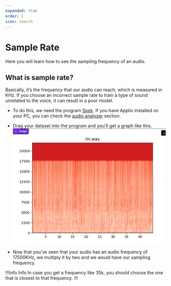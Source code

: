```yaml
---
expanded: true
order: C
icon: search
---
```


# Sample Rate
Here you will learn how to see the sampling frequency of an audio.

## What is sample rate?
Basically, it’s the frequency that our audio can reach, which is measured in KHz. If you choose an incorrect sample rate to train a type of sound unrelated to the voice, it can result in a poor model.

- To do this, we need the program [Spek](https://www.spek.cc/p/download). If you have Applio installed on your PC, you can check the [audio analyzer](/get-started\audio-analyzer.md/) section.

- Drag your dataset into the program and you’ll get a graph like this.
 ![](../assets/Audio-Analyzer.png)

- Now that you’ve seen that your audio has an audio frequency of 17500KHz, we multiply it by two and we would have our sampling frequency.

!!!info Info
In case you get a frequency like 35k, you should choose the one that is closest to that frequency.
!!!